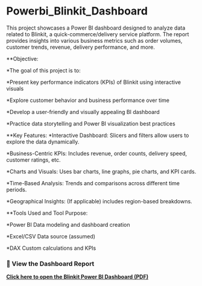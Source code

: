 # Powerbi_Blinkit_Dashboard
This project showcases a Power BI dashboard designed to analyze data related to Blinkit, a quick-commerce/delivery service platform. The report provides insights into various business metrics such as order volumes, customer trends, revenue, delivery performance, and more.


**Objective:

*The goal of this project is to:

*Present key performance indicators (KPIs) of Blinkit using interactive visuals

*Explore customer behavior and business performance over time

*Develop a user-friendly and visually appealing BI dashboard

*Practice data storytelling and Power BI visualization best practices



**Key Features:
*Interactive Dashboard: Slicers and filters allow users to explore the data dynamically.

*Business-Centric KPIs: Includes revenue, order counts, delivery speed, customer ratings, etc.

*Charts and Visuals: Uses bar charts, line graphs, pie charts, and KPI cards.

*Time-Based Analysis: Trends and comparisons across different time periods.

*Geographical Insights: (If applicable) includes region-based breakdowns.



**Tools Used and Tool	Purpose:

*Power BI	Data modeling and dashboard creation

*Excel/CSV	Data source (assumed)

*DAX	Custom calculations and KPIs



### 🔗 View the Dashboard Report

 **[Click here to open the Blinkit Power BI Dashboard (PDF)](https://github.com/pallavi544/Powerbi_Blinkit_Dashboard/blob/main/blink%20it%20project.pdf)**  
